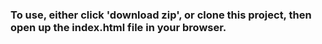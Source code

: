 ### To use, either click 'download zip', or clone this project, then open up the index.html file in your browser. 


    